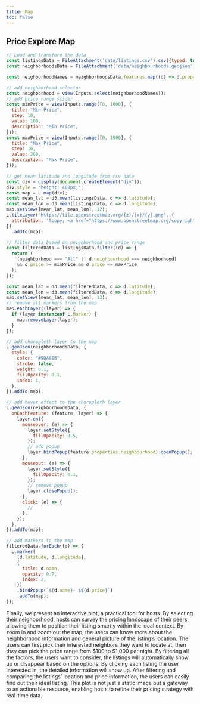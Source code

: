 ```yaml
---
title: Map
toc: false
---
```


## Price Explore Map

```js
// Load and transform the data
const listingsData = FileAttachment('data/listings.csv').csv({typed: true});
const neighborhoodsData = FileAttachment('data/neighbourhoods.geojson').json();
```

```js
const neighborhoodNames = neighborhoodsData.features.map((d) => d.properties.neighbourhood);
```

<div class="card">

```js
// add neighborhood selector
const neighborhood = view(Inputs.select(neighborhoodNames));
// add price range slider
const minPrice = view(Inputs.range([0, 1000], {
  title: "Min Price",
  step: 10, 
  value: 100,
  description: "Min Price",
}));
const maxPrice = view(Inputs.range([0, 1000], {
  title: "Max Price",
  step: 10, 
  value: 200,
  description: "Max Price",
}));
```

</div>

```js
// get mean latitude and longitude from csv data
const div = display(document.createElement("div"));
div.style = "height: 400px;";
const map = L.map(div);
const mean_lat = d3.mean(listingsData, d => d.latitude);
const mean_lon = d3.mean(listingsData, d => d.longitude);
map.setView([mean_lat, mean_lon], 12);
L.tileLayer("https://tile.openstreetmap.org/{z}/{x}/{y}.png", {
  attribution: '&copy; <a href="https://www.openstreetmap.org/copyright">OpenStreetMap</a>'
})
  .addTo(map);
```

```js
// filter data based on neighborhood and price range
const filteredData = listingsData.filter((d) => {
  return (
    (neighborhood === "All" || d.neighbourhood === neighborhood)
    && d.price >= minPrice && d.price <= maxPrice
  );
});

const mean_lat = d3.mean(filteredData, d => d.latitude);
const mean_lon = d3.mean(filteredData, d => d.longitude);
map.setView([mean_lat, mean_lon], 13);
// remove all markers from the map
map.eachLayer((layer) => {
  if (layer instanceof L.Marker) {
    map.removeLayer(layer);
  }
});

// add choropleth layer to the map
L.geoJson(neighborhoodsData, {
  style: {
    color: "#9DA8E6",
    stroke: false,
    weight: 0.1,
    fillOpacity: 0.1,
    index: 1,
  },
}).addTo(map);

// add hover effect to the choropleth layer
L.geoJson(neighborhoodsData, {
  onEachFeature: (feature, layer) => {
    layer.on({
      mouseover: (e) => {
        layer.setStyle({
          fillOpacity: 0.5,
        });
        // add popup
        layer.bindPopup(feature.properties.neighbourhood).openPopup();
      },
      mouseout: (e) => {
        layer.setStyle({
          fillOpacity: 0.1,
        });
        // remove popup
        layer.closePopup();
      },
      click: (e) => {
        //
      },
    });
  },
}).addTo(map);

// add markers to the map
filteredData.forEach((d) => {
  L.marker(
    [d.latitude, d.longitude],
    {
      title: d.name,
      opacity: 0.7,
      index: 2,
    })
    .bindPopup(`${d.name}- $${d.price}`)
    .addTo(map);
});
```

<div>
Finally, we present an interactive plot, a practical tool for hosts. By selecting their neighborhood, hosts can survey the pricing landscape of their peers, allowing them to position their listing smartly within the local context. By zoom in and zoom out the map, the users can know more about the neighborhood information and general picture of the listing’s location. The users can first pick their interested neighbors they want to locate at, then they can pick the price range from $100 to $1,000 per night. By filtering all the factors, the users want to consider, the listings will automatically show up or disappear based on the options. By clicking each listing the user interested in, the detailed information will show up. After filtering and comparing the listings’ location and price information, the users can easily find out their ideal listing.  This plot is not just a static image but a gateway to an actionable resource, enabling hosts to refine their pricing strategy with real-time data.
</div>